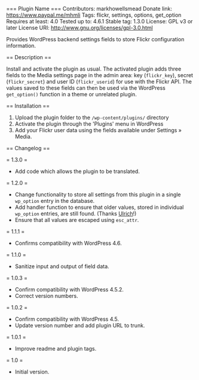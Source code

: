 === Plugin Name ===
Contributors: markhowellsmead
Donate link: https://www.paypal.me/mhmli
Tags: flickr, settings, options, get_option
Requires at least: 4.0
Tested up to: 4.6.1
Stable tag: 1.3.0
License: GPL v3 or later
License URI: http://www.gnu.org/licenses/gpl-3.0.html

Provides WordPress backend settings fields to store Flickr configuration information.

== Description ==

Install and activate the plugin as usual. The activated plugin adds three fields to the Media settings page in the admin area: key (`flickr_key`), secret (`flickr_secret`) and user ID (`flickr_userid`) for use with the Flickr API. The values saved to these fields can then be used via the WordPress `get_option()` function in a theme or unrelated plugin.

== Installation ==

1. Upload the plugin folder to the `/wp-content/plugins/` directory
2. Activate the plugin through the 'Plugins' menu in WordPress
3. Add your Flickr user data using the fields available under Settings » Media.

== Changelog ==

= 1.3.0 =
* Add code which allows the plugin to be translated.

= 1.2.0 =
* Change functionality to store all settings from this plugin in a single `wp_option` entry in the database.
* Add handler function to ensure that older values, stored in individual `wp_option` entries, are still found. (Thanks [Ulrich](https://profiles.wordpress.org/grapplerulrich)!)
* Ensure that all values are escaped using `esc_attr`.

= 1.1.1 =
* Confirms compatibility with WordPress 4.6.

= 1.1.0 =
* Sanitize input and output of field data.

= 1.0.3 =
* Confirm compatibility with WordPress 4.5.2.
* Correct version numbers.

= 1.0.2 =
* Confirm compatibility with WordPress 4.5.
* Update version number and add plugin URL to trunk.

= 1.0.1 =
* Improve readme and plugin tags.

= 1.0 =
* Initial version.
